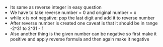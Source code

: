 - Its same as reverse integer in easy question
- We have to take reverse number = 0 and original number = x
- while x is not negative: pop the last digit and add it to reverse number 
- After reverse number is created one caveat is that it should be in range -2^31 to 2^31 - 1
- Also another thing is the given number can be negative so first make it positive and apply reverse formula and then again make it negative